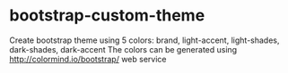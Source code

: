 # bootstrap-custom-theme
Create bootstrap theme using 5 colors: brand, light-accent, light-shades, dark-shades, dark-accent
The colors can be generated using http://colormind.io/bootstrap/ web service
